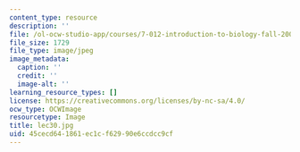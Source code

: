```yaml
---
content_type: resource
description: ''
file: /ol-ocw-studio-app/courses/7-012-introduction-to-biology-fall-2004/45cecd641861ec1cf62990e6ccdcc9cf_lec30.jpg
file_size: 1729
file_type: image/jpeg
image_metadata:
  caption: ''
  credit: ''
  image-alt: ''
learning_resource_types: []
license: https://creativecommons.org/licenses/by-nc-sa/4.0/
ocw_type: OCWImage
resourcetype: Image
title: lec30.jpg
uid: 45cecd64-1861-ec1c-f629-90e6ccdcc9cf
---
```

